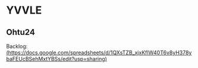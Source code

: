 # YVVLE
## Ohtu24
Backlog: [(https://docs.google.com/spreadsheets/d/1QXsTZB_xjxKfIW40T6v8yH378ybaFEUcBSehMxtYBSs/edit?usp=sharing)](https://docs.google.com/spreadsheets/d/1QXsTZB_xjxKfIW40T6v8yH378ybaFEUcBSehMxtYBSs/edit?usp=sharing)
